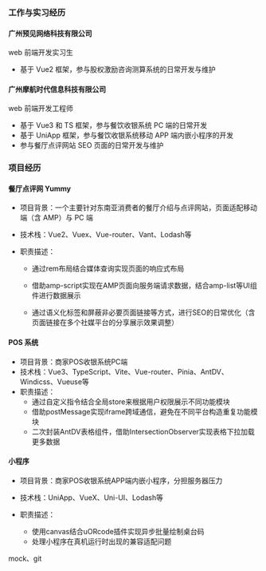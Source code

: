 ### 工作与实习经历
#### 广州预见网络科技有限公司
web 前端开发实习生
- 基于 Vue2 框架，参与股权激励咨询测算系统的日常开发与维护

#### 广州摩航时代信息科技有限公司
web 前端开发工程师
- 基于 Vue3 和 TS 框架，参与餐饮收银系统 PC 端的日常开发
- 基于 UniApp 框架，参与餐饮收银系统移动 APP 端内嵌小程序的开发
- 参与餐厅点评网站 SEO 页面的日常开发与维护



### 项目经历



#### 餐厅点评网 Yummy

- 项目背景：一个主要针对东南亚消费者的餐厅介绍与点评网站，页面适配移动端（含 AMP）与 PC 端

- 技术栈：Vue2、Vuex、Vue-router、Vant、Lodash等

- 职责描述：

  - 通过rem布局结合媒体查询实现页面的响应式布局

  - 借助amp-script实现在AMP页面向服务端请求数据，结合amp-list等UI组件进行数据展示

  - 通过语义化标签和屏蔽非必要页面链接等方式，进行SEO的日常优化（含页面链接在多个社媒平台的分享展示效果调整）

    



#### POS 系统

- 项目背景：商家POS收银系统PC端
- 技术栈：Vue3、TypeScript、Vite、Vue-router、Pinia、AntDV、Windicss、Vueuse等
- 职责描述：
  - 通过自定义指令结合全局store来根据用户权限展示不同功能模块
  - 借助postMessage实现iframe跨域通信，避免在不同平台构造重复功能模块
  - 二次封装AntDV表格组件，借助IntersectionObserver实现表格下拉加载更多数据




#### 小程序

- 项目背景：商家POS收银系统APP端内嵌小程序，分担服务器压力

- 技术栈：UniApp、VueX、Uni-UI、Lodash等

- 职责描述：
  - 使用canvas结合uORcode插件实现异步批量绘制桌台码
  - 处理小程序在真机运行时出现的兼容适配问题

  





mock、git





